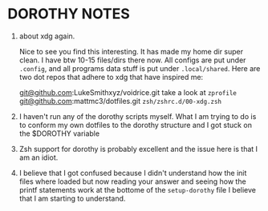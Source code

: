 # DOROTHY NOTES

1. about xdg again.

    Nice to see you find this interesting. It has made
    my home dir super clean. I have btw 10-15 files/dirs there now. All
    configs are put under `.config`, and all programs data stuff
    is put under `.local/shared`. Here are two dot repos that adhere 
    to xdg that have inspired me:

    git@github.com:LukeSmithxyz/voidrice.git
        take a look at `zprofile`
    git@github.com:mattmc3/dotfiles.git
        `zsh/zshrc.d/00-xdg.zsh`

2. I haven't run any of the dorothy scripts myself.
    What I am trying to do is to conform my own dotfiles
    to the dorothy structure and I got stuck on the $DOROTHY
    variable

3. Zsh support for dorothy is probably excellent and
    the issue here is that I am an idiot.

4. I believe that I got confused because I didn't understand
    how the init files where loaded but now reading your
    answer and seeing how the printf statements work
    at the bottome of the `setup-dorothy` file I believe
    that I am starting to understand.
